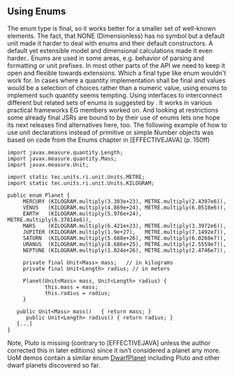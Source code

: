 ## Using Enums

The enum type is final, so it works better for a smaller set of well-known elements. The fact, that NONE (Dimensionless) has no symbol but a default unit made it harder to deal with enums and their default constructors. A default yet extensible model and dimensional calculations made it even harder..
Enums are used in some areas, e.g. behavior of parsing and formatting or unit prefixes. In most other parts of the API we need to keep it open and flexible towards extensions. Which a final type like enum wouldn't work for. In cases where a quantity implementation shall be final and values would be a selection of  choices rather than a numeric value, using enums to implement such quantity seems tempting. Using interfaces to interconnect different but related sets of enums is suggested by . It works in various practical frameworks EG members worked on. And looking at restrictions some already final JSRs are bound to by their use of enums lets one hope its next releases find alternatives here, too.
The following example of how to use unit declarations instead of primitive or simple Number objects was based on code from the Enums chapter in [EFFECTIVEJAVA] (p. 150ff)
```
import javax.measure.quantity.Length;
import javax.measure.quantity.Mass;
import javax.measure.Unit;

import static tec.units.ri.unit.Units.METRE;
import static tec.units.ri.unit.Units.KILOGRAM;

public enum Planet {
	 MERCURY (KILOGRAM.multiply(3.303e+23), METRE.multiply(2.4397e6)),
	 VENUS   (KILOGRAM.multiply(4.869e+24), METRE.multiply(6.0518e6)),
	 EARTH   (KILOGRAM.multiply(5.976e+24), METRE.multiply(6.37814e6)),
	 MARS    (KILOGRAM.multiply(6.421e+23), METRE.multiply(3.3972e6)),
	 JUPITER (KILOGRAM.multiply(1.9e+27),   METRE.multiply(7.1492e7)),
	 SATURN  (KILOGRAM.multiply(5.688e+26), METRE.multiply(6.0268e7)),
	 URANUS  (KILOGRAM.multiply(8.686e+25), METRE.multiply(2.5559e7)),
	 NEPTUNE (KILOGRAM.multiply(1.024e+26), METRE.multiply(2.4746e7)),

	 private final Unit<Mass> mass;   // in kilograms
	 private final Unit<Length> radius; // in meters

	 Planet(Unit<Mass> mass, Unit<Length> radius) {
	        this.mass = mass;
	        this.radius = radius;
	 }

   public Unit<Mass> mass()   { return mass; }
	  public Unit<Length> radius() { return radius; }
   [...]
}
```
Note, Pluto is missing (contrary to [EFFECTIVEJAVA] unless the author corrected this in later editions) since it isn’t considered a planet any more. UoM demos contain a similar enum [DwarfPlanet](https://github.com/unitsofmeasurement/uom-demos/blob/master/console/ri/src/main/java/space/uom/demo/planet/DwarfPlanet.java) including Pluto and other dwarf planets discovered so far.